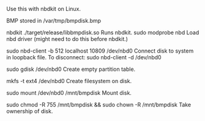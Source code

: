 Use this with nbdkit on Linux.

BMP stored in /var/tmp/bmpdisk.bmp

nbdkit ./target/release/libbmpdisk.so
Runs nbdkit.
sudo modprobe nbd
Load nbd driver (might need to do this before nbdkit.)

sudo nbd-client -b 512 localhost 10809 /dev/nbd0
Connect disk to system in loopback file.
To disconnect: sudo nbd-client -d /dev/nbd0

sudo gdisk /dev/nbd0 
Create empty partition table.

mkfs -t ext4 /dev/nbd0 
Create filesystem on disk.

sudo mount /dev/nbd0 /mnt/bmpdisk 
Mount disk.

sudo chmod -R 755 /mnt/bmpdisk && sudo chown -R <username> /mnt/bmpdisk
Take ownership of disk.
